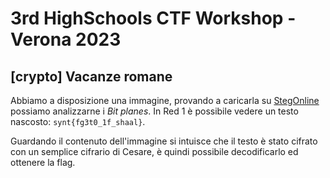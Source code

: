 # 3rd HighSchools CTF Workshop - Verona 2023

## [crypto] Vacanze romane

Abbiamo a disposizione una immagine, provando a caricarla su [StegOnline](https://stegonline.georgeom.net) possiamo analizzarne i _Bit planes_. In Red 1 è possibile vedere un testo nascosto: `synt{fg3t0_1f_shaal}`.

Guardando il contenuto dell'immagine si intuisce che il testo è stato cifrato con un semplice cifrario di Cesare, è quindi possibile decodificarlo ed ottenere la flag.

